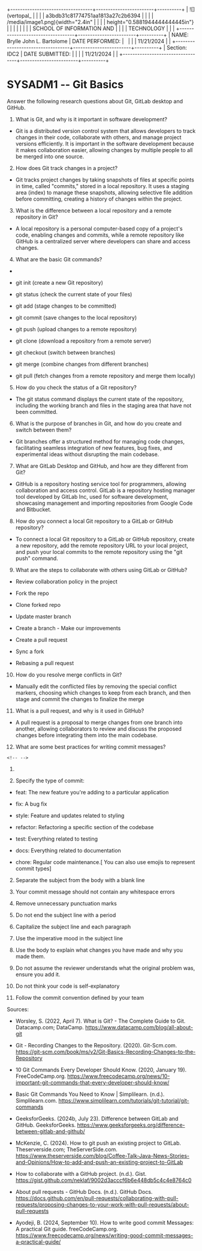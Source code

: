 +----------------------------------+------------------------+----------+
| ![](vertopal_                    |                        |          |
| a3bdb31c81774751aa1813a27c2b6394 |                        |          |
| /media/image1.png){width="2.4in" |                        |          |
| height="0.5881944444444445in"}   |                        |          |
|                                  |                        |          |
| SCHOOL OF INFORMATION AND        |                        |          |
| TECHNOLOGY                       |                        |          |
+----------------------------------+------------------------+----------+
| NAME: Brylle John L. Bartolome   | DATE PERFORMED:        |          |
|                                  | 11/21/2024             |          |
+----------------------------------+------------------------+----------+
| Section: IDC2                    | DATE SUBMITTED:        |          |
|                                  | 11/21/2024             |          |
+----------------------------------+------------------------+----------+

# SYSADM1 -- Git Basics

Answer the following research questions about Git, GitLab desktop and
GitHub.

1.  What is Git, and why is it important in software development?

-   Git is a distributed version control system that allows developers
    to track changes in their code, collaborate with others, and manage
    project versions efficiently. It is important in the software
    development because it makes collaboration easier, allowing changes
    by multiple people to all be merged into one source. 

2.  How does Git track changes in a project?

-   Git tracks project changes by taking snapshots of files at specific
    points in time, called \"commits,\" stored in a local repository. It
    uses a staging area (index) to manage these snapshots, allowing
    selective file addition before committing, creating a history of
    changes within the project.

3.  What is the difference between a local repository and a remote
    repository in Git?

-   A local repository is a personal computer-based copy of a project\'s
    code, enabling changes and commits, while a remote repository like
    GitHub is a centralized server where developers can share and access
    changes.

4.  What are the basic Git commands?

-   

-   git init (create a new Git repository)

-   git status (check the current state of your files)

-   git add (stage changes to be committed)

-   git commit (save changes to the local repository)

-   git push (upload changes to a remote repository)

-   git clone (download a repository from a remote server)

-   git checkout (switch between branches)

-   git merge (combine changes from different branches)

-   git pull (fetch changes from a remote repository and merge them
    locally)

5.  How do you check the status of a Git repository?

-   The git status command displays the current state of the repository,
    including the working branch and files in the staging area that have
    not been committed.

6.  What is the purpose of branches in Git, and how do you create and
    switch between them?

-   Git branches offer a structured method for managing code changes,
    facilitating seamless integration of new features, bug fixes, and
    experimental ideas without disrupting the main codebase.

7.  What are GitLab Desktop and GitHub, and how are they different from
    Git?

-   GitHub is a repository hosting service tool for programmers,
    allowing collaboration and access control. GitLab is a repository
    hosting manager tool developed by GitLab Inc, used for software
    development, showcasing management and importing repositories from
    Google Code and Bitbucket.

8.  How do you connect a local Git repository to a GitLab or GitHub
    repository?

-   To connect a local Git repository to a GitLab or GitHub repository,
    create a new repository, add the remote repository URL to your local
    project, and push your local commits to the remote repository using
    the \"git push\" command.

9.  What are the steps to collaborate with others using GitLab or
    GitHub?

-   Review collaboration policy in the project

-   Fork the repo

-   Clone forked repo

-   Update master branch

-   Create a branch - Make our improvements

-   Create a pull request

-   Sync a fork

-   Rebasing a pull request

10. How do you resolve merge conflicts in Git?

-   Manually edit the conflicted files by removing the special conflict
    markers, choosing which changes to keep from each branch, and then
    stage and commit the changes to finalize the merge

11. What is a pull request, and why is it used in GitHub?

-   A pull request is a proposal to merge changes from one branch into
    another, allowing collaborators to review and discuss the proposed
    changes before integrating them into the main codebase.

12. What are some best practices for writing commit messages?

```{=html}
<!-- -->
```
1.  

2.  Specify the type of commit:

-   feat: The new feature you\'re adding to a particular application

-   fix: A bug fix

-   style: Feature and updates related to styling

-   refactor: Refactoring a specific section of the codebase

-   test: Everything related to testing

-   docs: Everything related to documentation

-   chore: Regular code maintenance.\[ You can also use emojis to
    represent commit types\]

2.  Separate the subject from the body with a blank line

3.  Your commit message should not contain any whitespace errors

4.  Remove unnecessary punctuation marks

5.  Do not end the subject line with a period

6.  Capitalize the subject line and each paragraph

7.  Use the imperative mood in the subject line

8.  Use the body to explain what changes you have made and why you made
    them.

9.  Do not assume the reviewer understands what the original problem
    was, ensure you add it.

10. Do not think your code is self-explanatory

11. Follow the commit convention defined by your team

Sources:

-   Worsley, S. (2022, April 7). What is Git? - The Complete Guide to
    Git. Datacamp.com; DataCamp.
    <https://www.datacamp.com/blog/all-about-git>

-   Git - Recording Changes to the Repository. (2020). Git-Scm.com.
    <https://git-scm.com/book/ms/v2/Git-Basics-Recording-Changes-to-the-Repository>

-   10 Git Commands Every Developer Should Know. (2020, January 19).
    FreeCodeCamp.org.
    <https://www.freecodecamp.org/news/10-important-git-commands-that-every-developer-should-know/>

-   Basic Git Commands You Need to Know \| Simplilearn. (n.d.).
    Simplilearn.com.
    <https://www.simplilearn.com/tutorials/git-tutorial/git-commands>

-   GeeksforGeeks. (2024b, July 23). Difference between GitLab and
    GitHub. GeeksforGeeks.
    <https://www.geeksforgeeks.org/difference-between-gitlab-and-github/>

-   McKenzie, C. (2024). How to git push an existing project to GitLab.
    Theserverside.com; TheServerSide.com.
    <https://www.theserverside.com/blog/Coffee-Talk-Java-News-Stories-and-Opinions/How-to-add-and-push-an-existing-project-to-GitLab>

-   How to collaborate with a GitHub project. (n.d.). Gist.
    <https://gist.github.com/neklaf/9002d3acccf6b6e448db5c4c4e8764c0>

-   About pull requests - GitHub Docs. (n.d.). GitHub Docs.
    <https://docs.github.com/en/pull-requests/collaborating-with-pull-requests/proposing-changes-to-your-work-with-pull-requests/about-pull-requests>

-   Ayodeji, B. (2024, September 10). How to write good commit Messages:
    A practical Git guide. freeCodeCamp.org.
    <https://www.freecodecamp.org/news/writing-good-commit-messages-a-practical-guide/>
